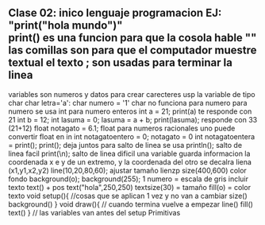 Clase 02:
inico lenguaje programacion
EJ: "print("hola mundo")"  
print() es una funcion para que la cosola hable
"" las comillas son para que el computador muestre textual el texto
 ; son usadas para terminar la linea
---------------------------------------------------------------------
variables son numeros y datos
para crear carecteres usp la variable de tipo char
char letra='a':
char numero = '1'
char no funciona para numero
para numero se usa
int para numero enteros
int a = 21;
print(a) te responde con 21
int b = 12;
int lasuma = 0;
lasuma = a + b;
print(lasuma); responde con 33 (21+12)
float notagato = 6.1;
float para numeros racionales
uno puede convertir float en in
int notagatoentero = 0;
notagato = 0
int notagatoentera = 
print();
print();
deja juntos para salto de linea se usa
println(); salto de linea facil
print(\n); salto de linea dificil
una variable guarda informacion
la coordenada x e y de un extremo, y la coordenada del otro 
se decalra liena (x1,y1,x2,y2)
line(10,20,80,60);
ajustar tamaño lienzp
size(400,600)
color fondo
background(o);
background(255);
1 numero = escala de gris
incluir texto
text() + pos
text("hola",250,250)
textsize(30) = tamaño
fill(o) = color texto
void setup(){
//cosas que se aplican 1 vez y no van a cambiar
size() 
background()
}
void draw(){
// cuando termina vuelve a empezar
line()
fill()
text()
}
// las variables van antes del setup
Primitivas
